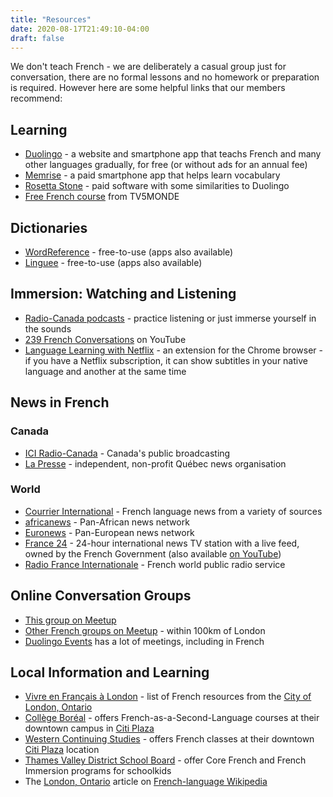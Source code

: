 ```yaml
---
title: "Resources"
date: 2020-08-17T21:49:10-04:00
draft: false
---
```


We don't teach French - we are deliberately a casual group just for conversation, there are no formal lessons and no homework or preparation is required. However here are some helpful links that our members recommend:

## Learning

* [Duolingo](https://www.duolingo.com/) - a website and smartphone app that teachs French and many other languages gradually, for free (or without ads for an annual fee)
* [Memrise](https://www.memrise.com/) - a paid smartphone app that helps learn vocabulary
* [Rosetta Stone](https://www.rosettastone.com/) - paid software with some similarities to Duolingo
* [Free French course](https://apprendre.tv5monde.com/fr) from TV5MONDE

## Dictionaries ##
* [WordReference](https://www.wordreference.com/fren/) - free-to-use (apps also available)
* [Linguee](https://www.linguee.com/english-french/) - free-to-use (apps also available)

## Immersion: Watching and Listening
* [Radio-Canada podcasts](https://ici.radio-canada.ca/premiere/balados) - practice listening or just immerse yourself in the sounds
* [239 French Conversations](https://www.youtube.com/watch?v=LgA3Ynirhms) on YouTube
* [Language Learning with Netflix](https://chrome.google.com/webstore/detail/language-learning-with-ne/hoombieeljmmljlkjmnheibnpciblicm?utm_source=chrome-ntp-icon) - an extension for the Chrome browser - if you have a Netflix subscription, it can show subtitles in your native language and another at the same time

## News in French
### Canada
* [ICI Radio-Canada](https://ici.radio-canada.ca/info) - Canada's public broadcasting
* [La Presse](https://www.lapresse.ca/) - independent, non-profit Québec news organisation
### World
* [Courrier International](https://www.courrierinternational.com/) - French language news from a variety of sources
* [africanews](https://fr.africanews.com/) - Pan-African news network
* [Euronews](https://fr.euronews.com/) - Pan-European news network
* [France 24](https://www.france24.com/fr/) - 24-hour international news TV station with a live feed, owned by the French Government (also available [on YouTube](https://www.youtube.com/channel/UCCCPCZNChQdGa9EkATeye4g))
* [Radio France Internationale](https://www.rfi.fr/fr/) - French world public radio service

## Online Conversation Groups
  * [This group on Meetup](https://www.meetup.com/French-Conversation-in-London)
  * [Other French groups on Meetup](https://www.meetup.com/find/?allMeetups=false&keywords=french&radius=62&userFreeform=London%2C+ON&mcId=z628590&mcName=London%2C+Ontario%2C+CA&sort=default&eventFilter=mysugg) - within 100km of London
* [Duolingo Events](https://events.duolingo.com/) has a lot of meetings, including in French

## Local Information and Learning
  * [Vivre en Français à London](https://london.ca/immigration/vivre-en-francais-london) - list of French resources from the [City of London, Ontario](https://london.ca/)
  * [Collège Boréal](http://continue.collegeboreal.ca/programmes/french-as-a-second-language-2/) - offers French-as-a-Second-Language courses at their downtown campus in [Citi Plaza](https://citiplazalondon.com/)
  * [Western Continuing Studies](https://wcs.uwo.ca/public/category/programStream.do?method=load&selectedProgramAreaId=24536367&selectedProgramStreamId=24537469) - offers French classes at their downtown  [Citi Plaza](https://citiplazalondon.com/) location
  * [Thames Valley District School Board](https://www.tvdsb.ca/en/programs/french-as-a-second-language-programs.aspx) - offer Core French and French Immersion programs for schoolkids
  * The [London, Ontario](https://fr.wikipedia.org/wiki/London_(Ontario)) article on [French-language Wikipedia](https://fr.wikipedia.org/)
